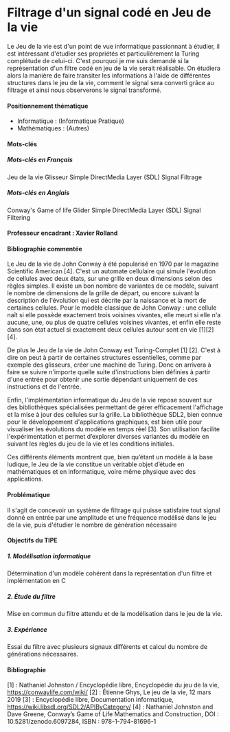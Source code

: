 # Filtrage d'un signal codé en Jeu de la vie
Le Jeu de la vie est d'un point de vue informatique passionnant à étudier, il est intéressant d'étudier ses propriétés et particulièrement la Turing complétude de celui-ci. C'est pourquoi je me suis demandé si la représentation d'un filtre codé en jeu de la vie serait réalisable. 
On étudiera alors la manière de faire transiter les informations à l'aide de différentes structures dans le jeu de la vie, comment le signal sera converti grâce au filtrage et ainsi nous observerons le signal transformé. 

#### Positionnement thématique
- Informatique : (Informatique Pratique)
- Mathématiques : (Autres)

#### Mots-clés
##### Mots-clés en Français
Jeu de la vie
Glisseur
Simple DirectMedia Layer (SDL)
Signal
Filtrage

##### Mots-clés en Anglais
Conway's Game of life
Glider
Simple DirectMedia Layer (SDL)
Signal
Filtering

#### Professeur encadrant : Xavier Rolland

#### Bibliographie commentée
Le Jeu de la vie de John Conway à été popularisé en 1970 par le magazine Scientific American \[4\]. 
C'est un automate cellulaire qui simule l'évolution de cellules avec deux états, sur une grille en deux dimensions selon des règles simples. Il existe un bon nombre de variantes de ce modèle, suivant le nombre de dimensions de la grille de départ, ou encore suivant la description de l'évolution qui est décrite par la naissance et la mort de certaines cellules. Pour le modèle classique de John Conway : une cellule naît si elle possède exactement trois voisines vivantes, elle meurt si elle n'a aucune, une, ou plus de quatre cellules voisines vivantes, et enfin elle reste dans son état actuel si exactement deux cellules autour sont en vie \[1\]\[2\]\[4\].

De plus le Jeu de la vie de John Conway est Turing-Complet \[1\] \[2\]. C'est à dire on peut à partir de certaines structures essentielles, comme par exemple des glisseurs, créer une machine de Turing. Donc on arrivera à faire se suivre n'importe quelle suite d'instructions bien définies à partir d'une entrée pour obtenir une sortie dépendant uniquement de ces instructions et de l'entrée.

Enfin, l'implémentation informatique du Jeu de la vie repose souvent sur des bibliothèques spécialisées permettant de gérer efficacement l'affichage et la mise à jour des cellules sur la grille. La bibliothèque SDL2, bien connue pour le développement d'applications graphiques, est bien utile pour visualiser les évolutions du modèle en temps réel \[3\]. Son utilisation facilite l'expérimentation et permet d’explorer diverses variantes du modèle en suivant les règles du jeu de la vie et les conditions initiales.

Ces différents éléments montrent que, bien qu’étant un modèle à la base ludique, le Jeu de la vie constitue un véritable objet d’étude en mathématiques et en informatique, voire même physique avec des applications.


#### Problématique
Il s'agit de concevoir un système de filtrage qui puisse satisfaire tout signal donné en entrée par une amplitude et une fréquence modélisé dans le jeu de la vie, puis d'étudier le nombre de génération nécessaire


#### Objectifs du TIPE
##### 1. Modélisation informatique
Détermination d'un modèle cohérent dans la représentation d'un filtre et implémentation en C
##### 2. Étude du filtre
Mise en commun du filtre attendu et de la modélisation dans le jeu de la vie.
##### 3. Expérience
Essai du filtre avec plusieurs signaux différents et calcul du nombre de générations nécessaires. 


#### Bibliographie
\[1\] : Nathaniel Johnston / Encyclopédie libre, Encyclopédie du jeu de la vie, https://conwaylife.com/wiki/
\[2\] : Étienne Ghys, Le jeu de la vie, 12 mars 2019
\[3\] : Encyclopédie libre, Documentation informatique, https://wiki.libsdl.org/SDL2/APIByCategory/
\[4\] : Nathaniel Johnston and Dave Greene, Conway’s Game of Life Mathematics and Construction, DOI : 10.5281/zenodo.6097284, ISBN : 978-1-794-81696-1

